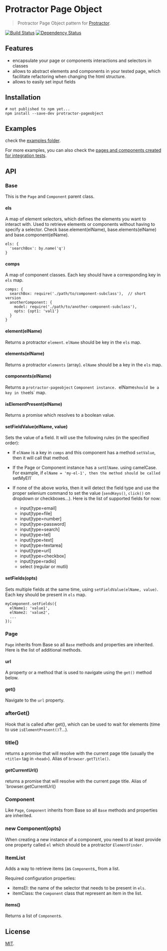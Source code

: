 # Protractor Page Object

> Protractor Page Object pattern for [Protractor](http://angular.github.io/protractor/).

[![Build Status](https://travis-ci.org/saadtazi/protractor-pageobject.png)](https://travis-ci.org/saadtazi/protractor-pageobject)
[![Dependency Status](https://david-dm.org/saadtazi/protractor-pageobject.png)](https://david-dm.org/saadtazi/protractor-pageobject)


## Features

* encapsulate your page or components interactions and selectors in classes
* allows to abstract elements and components in your tested page, which facilitate refactoring when changing the html structure.
* allows to easily set input fields


## Installation

```
# not published to npm yet...
npm install --save-dev protractor-pageobject
```

## Examples

check the [examples folder](./examples).

For more examples, you can also check the [pages and components created for integration tests](./tests/integration).


## API

### Base

This is the `Page` and `Component` parent class.


#### els

A map of element selectors, which defines the elements you want to interact with. Used to retrieve elements or components without having to specify a selector. Check base.element(elName), base.elements(elName) and base.component(elName).

```
els: {
  'searchBox': by.name('q')
}
```

#### comps

A map of component classes. Each key should have a corresponding key in `els` map.

```
comps: {
  searchBox: require('./path/to/component-subclass'),  // short version
  anotherComponent: {
    model: require('./path/to/another-component-subclass'),
    opts: {opt1: 'val1'}
  }
}
```

#### element(elName)

Returns a protractor `element`. `elName` should be key in the `els` map.

#### elements(elName)

Returns a protractor `elements` (array). `elName` should be a key in the `els` map.

#### components(elName)

Returns a `protractor-pageobject` `Component instance. `elName` should be a key in the `els` map.

#### isElementPresent(elName)

Returns a promise which resolves to a boolean value.

#### setFieldValue(elName, value)

Sets the value of a field. It will use the following rules (in the specified order):

* If `elName` is a key in `comps` and this component has a method `setValue`, then it will call that method. 
* If the Page or Component instance has a `setElName`. using camelCase. For example, if `elName = 'my-el-1', then the method should be called `setMyEl1`
* If none of the above works, then it will detect the field type and use the proper selenium command to set the value (`sendKeys()`, `click()` on dropdown or checkboxes...). Here is the list of supported fields for now:

    * input[type=email]
    * input[type=file]
    * input[type=number]
    * input[type=password]
    * input[type=search]
    * input[type=tel]
    * input[type=text]
    * input[type=textarea]
    * input[type=url]
    * input[type=checkbox]
    * input[type=radio]
    * select (regular or mutli)

#### setFields(opts)

Sets multiple fields at the same time, using `setFieldValue(elName, value)`. Each key should be present in `els` map.

```
myComponent.setFields({
  elName1: 'value1',
  elName2: 'value2',
  ...
});
```



### Page

`Page` inherits from Base so all `Base` methods and properties are inherited. Here is the list of additional methods.

#### url

A property or a method that is used to navigate using the `get()` method below.

#### get()

Navigate to the `url` property.

### afterGet()

Hook that is called after get(), which can be used to wait for elements (time to use `isElementPresent()`?...).

### title()

returns a promise that will resolve with the current page title (usually the `<title>` tag in `<head>`). Alias  of `browser.getTitle()`.

#### getCurrentUrl()

returns a promise that will resolve with the current page title. Alias of `browser.getCurrentUrl()


### Component

Like `Page`, `Component` inherits from Base so all `Base` methods and properties are inherited. 

### new Component(opts)

When creating a new instance of a component, you need to at least provide one property called `el` which should be a protractor `ElementFinder`.

### ItemList

Adds a way to retrieve items (as `Component`s_ from a list.

Required configuration properties:

* itemsEl: the name of the selector that needs to be present in `els`.
* itemClass: the `Component` class that represent an item in the list.

#### items()

Returns a list of `Component`s.


## License

[MIT](./LICENSE).


